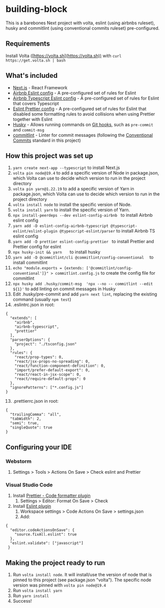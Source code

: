 # building-block

This is a barebones Next project with volta, eslint (using airbnbs ruleset), husky and commitlint (using conventional commits ruleset) pre-configured.

## Requirements[](https://)

Install Volta ([https://volta.sh](https://volta.sh)) with `curl https://get.volta.sh | bash`

## What's included

- [Next.js](https://nextjs.org) - React Framework[](https://)
- [Airbnb Eslint config](https://www.npmjs.com/package/eslint-config-airbnb) - A pre-configured set of rules for Eslint
- [Airbnb Typescript Eslint config](https://www.npmjs.com/package/eslint-config-airbnb-typescript) - A pre-configured set of rules for Eslint that covers Typescript
- [Eslint Prettier config](https://github.com/prettier/eslint-config-prettier) - A pre-configured set of rules for Eslint that disabled some formatting rules to avoid collisions when using Prettier together with Eslint
- [Husky](https://typicode.github.io/husky/#/) - Allows running commands on [Git hooks](https://git-scm.com/docs/githooks), such as `pre-commit` and `commit-msg`
- [commitlint](https://commitlint.js.org/#/) - Linter for commit messages (following the [Conventional Commits](https://www.conventionalcommits.org/en/v1.0.0/) standard in this project)

## How this project was set up

1. `yarn create next-app --typescript` to install Ne[](https://)xt.js
2. `volta pin node@19.4` to add a specific version of Node in package.json, which Volta can use to decide which version to run in the project directory
3. `volta pin yarn@1.22.19` to add a specific version of Yarn in package.json, which Volta can use to decide which version to run in the project directory
4. `volta install node` to install the specific version of Node.
5. `volta install yarn` to install the specific version of Yarn.
4. `npx install-peerdeps --dev eslint-config-airbnb ` to install Airbnb eslint config
5. `yarn add -D eslint-config-airbnb-typescript @typescript-eslint/eslint-plugin
   @typescript-eslint/parser` to install Airbnb TS eslint config
6. `yarn add -D prettier eslint-config-prettier ` to install Prettier and Prettier config for eslint
7. `npx husky-init && yarn   ` to install husky
8. `yarn add -D @commitlint/cli @commitlint/config-conventional  ` to install commitlint
9. `echo "module.exports = {extends: ['@commitlint/config-conventional']}" > commitlint.config.js` to create the config file for commitlint
10. `npx husky add .husky/commit-msg  'npx --no -- commitlint --edit ${1}'` to add linting on commit messages in Husky
11. Edit .husky/pre-commit and add `yarn next lint`, replacing the existing command (usually `npm test`)
12. .eslintrc.json in root:

```
{
  "extends": [
    "airbnb",
    "airbnb-typescript",
    "prettier"
  ],
  "parserOptions": {
    "project": "./tsconfig.json"
  },
  "rules": {
    "react/prop-types": 0,
    "react/jsx-props-no-spreading": 0,
    "react/function-component-definition": 0,
    "import/prefer-default-export": 0,
    "react/react-in-jsx-scope": 0,
    "react/require-default-props": 0
  },
  "ignorePatterns": ["*.config.js"]
}
```

13. .prettierrc.json in root:

```
{
  "trailingComma": "all",
  "tabWidth": 2,
  "semi": true,
  "singleQuote": true
}

```

## Configuring your IDE

### Webstorm

1. Settings > Tools > Actions On Save > Check eslint and Prettier

### Visual Studio Code

1. Install [Prettier - Code formatter plugin](https://marketplace.visualstudio.com/items?itemName=esbenp.prettier-vscode)
   1. Settings > Editor: Format On Save > Check
2. Install [Eslint plugin](https://marketplace.visualstudio.com/items?itemName=dbaeumer.vscode-eslint)
   1. Workspace settings > Code Actions On Save > settings.json
   2. Add:

```
{
  "editor.codeActionsOnSave": {
    "source.fixAll.eslint": true
  },
  "eslint.validate": ["javascript"]
 }
```

## Making the project ready to run

1. Run `volta install node`. It will install/use the version of node that is pinned to this project (see package.json "volta"). The specific node version was pinned with `volta pin node@19.4`
2. Run `volta install yarn`
3. Run `yarn install`
4. Success!
